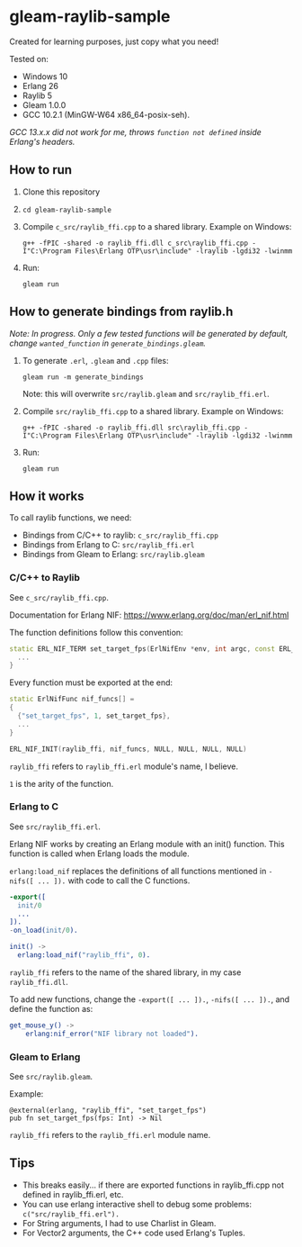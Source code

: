 # gleam-raylib-sample

Created for learning purposes, just copy what you need!

Tested on:
- Windows 10
- Erlang 26
- Raylib 5
- Gleam 1.0.0
- GCC 10.2.1 (MinGW-W64 x86_64-posix-seh).

*GCC 13.x.x did not work for me, throws `function not defined` inside Erlang's headers.*

## How to run

1. Clone this repository
2. `cd gleam-raylib-sample`
3. Compile `c_src/raylib_ffi.cpp` to a shared library. Example on Windows:

    ```
    g++ -fPIC -shared -o raylib_ffi.dll c_src\raylib_ffi.cpp -I"C:\Program Files\Erlang OTP\usr\include" -lraylib -lgdi32 -lwinmm
    ```

4. Run:

    ```
    gleam run
    ```

## How to generate bindings from raylib.h

*Note: In progress. Only a few tested functions will be generated by default, change `wanted_function` in `generate_bindings.gleam`.*

1. To generate `.erl`, `.gleam` and `.cpp` files:

    ```
    gleam run -m generate_bindings
    ```

    Note: this will overwrite `src/raylib.gleam` and `src/raylib_ffi.erl`.

2. Compile `src/raylib_ffi.cpp` to a shared library. Example on Windows:

    ```
    g++ -fPIC -shared -o raylib_ffi.dll src\raylib_ffi.cpp -I"C:\Program Files\Erlang OTP\usr\include" -lraylib -lgdi32 -lwinmm
    ```

3. Run:

    ```
    gleam run
    ```

## How it works

To call raylib functions, we need:

- Bindings from C/C++ to raylib: `c_src/raylib_ffi.cpp`
- Bindings from Erlang to C: `src/raylib_ffi.erl`
- Bindings from Gleam to Erlang: `src/raylib.gleam`

### C/C++ to Raylib

See `c_src/raylib_ffi.cpp`.

Documentation for Erlang NIF: https://www.erlang.org/doc/man/erl_nif.html

The function definitions follow this convention:
```cpp
static ERL_NIF_TERM set_target_fps(ErlNifEnv *env, int argc, const ERL_NIF_TERM argv[]) {
  ...
}
```

Every function must be exported at the end:
```cpp
static ErlNifFunc nif_funcs[] =
{
  {"set_target_fps", 1, set_target_fps},
  ...
}

ERL_NIF_INIT(raylib_ffi, nif_funcs, NULL, NULL, NULL, NULL)
```

`raylib_ffi` refers to `raylib_ffi.erl` module's name, I believe.

`1` is the arity of the function.

### Erlang to C

See `src/raylib_ffi.erl`.

Erlang NIF works by creating an Erlang module with an init() function. This function is called when Erlang loads the module.

`erlang:load_nif` replaces the definitions of all functions mentioned in `-nifs([ ... ]).` with code to call the C functions.

```erlang
-export([
  init/0
  ...
]).
-on_load(init/0).

init() ->
  erlang:load_nif("raylib_ffi", 0).
```

`raylib_ffi` refers to the name of the shared library, in my case `raylib_ffi.dll`.

To add new functions, change the `-export([ ... ]).`, `-nifs([ ... ]).`, and define the function as:

```erlang
get_mouse_y() ->
	erlang:nif_error("NIF library not loaded").
```

### Gleam to Erlang

See `src/raylib.gleam`.

Example:
```
@external(erlang, "raylib_ffi", "set_target_fps")
pub fn set_target_fps(fps: Int) -> Nil
```

`raylib_ffi` refers to the `raylib_ffi.erl` module name.

## Tips

- This breaks easily... if there are exported functions in raylib_ffi.cpp not defined in raylib_ffi.erl, etc.
- You can use erlang interactive shell to debug some problems: `c("src/raylib_ffi.erl").`
- For String arguments, I had to use Charlist in Gleam.
- For Vector2 arguments, the C++ code used Erlang's Tuples.